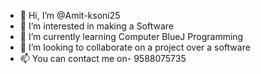 - 👋 Hi, I’m @Amit-ksoni25
- 👀 I’m interested in making a Software
- 🌱 I’m currently learning Computer BlueJ Programming
- 💞️ I’m looking to collaborate on a project over a software
- 📫 You can contact me on- 9588075735

<!---
Amit-ksoni25/Amit-ksoni25 is a ✨ special ✨ repository because its `README.md` (this file) appears on your GitHub profile.
You can click the Preview link to take a look at your changes.
--->
